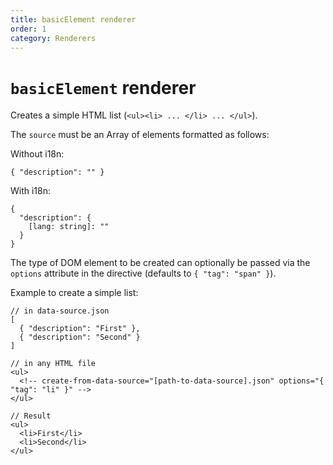 ```yaml
---
title: basicElement renderer
order: 1
category: Renderers
---
```

# `basicElement` renderer

Creates a simple HTML list (`<ul><li> ... </li> ... </ul>`).

The `source` must be an Array of elements formatted as follows:

Without i18n:

    { "description": "" }

With i18n:

    {
      "description": {
        [lang: string]: ""
      }
    }

The type of DOM element to be created can optionally be passed via the `options` attribute in the directive (defaults to `{ "tag": "span" }`).

Example to create a simple list:

    // in data-source.json
    [
      { "description": "First" },
      { "description": "Second" }
    ]

    // in any HTML file
    <ul>
      <!-- create-from-data-source="[path-to-data-source].json" options="{ "tag": "li" }" -->
    </ul>

    // Result
    <ul>
      <li>First</li>
      <li>Second</li>
    </ul>
